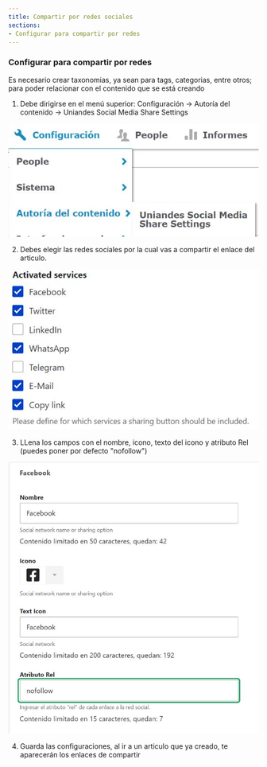 ```yaml
---
title: Compartir por redes sociales
sections:
- Configurar para compartir por redes
---
```


### Configurar para compartir por redes

Es necesario crear taxonomias, ya sean para tags, categorias, entre otros; para poder relacionar con el contenido que se está creando

1. Debe dirigirse en el menú superior: Configuración → Autoría del contenido → Uniandes Social Media Share Settings
<a href="assets/images/articulo/redes/1.jpg" data-magnify="gallery" class="col-sm-12">
    <img src="assets/images/articulo/redes/1.jpg" alt="redes" class="col-sm-8" />
</a>

2. Debes elegir las redes sociales por la cual vas a compartir el enlace del articulo.
<a href="assets/images/articulo/redes/2.jpg" data-magnify="gallery" class="col-sm-12">
    <img src="assets/images/articulo/redes/2.jpg" alt="redes 2" class="col-sm-8" />
</a>


3. LLena los campos con el nombre, icono, texto del icono y atributo Rel (puedes poner por defecto "nofollow")
<a href="assets/images/articulo/redes/3.jpg" data-magnify="gallery" class="col-sm-12">
    <img src="assets/images/articulo/redes/3.jpg" alt="redes 3" class="col-sm-8" />
</a>

4. Guarda las configuraciones, al ir a un articulo que ya creado, te aparecerán los enlaces de compartir

